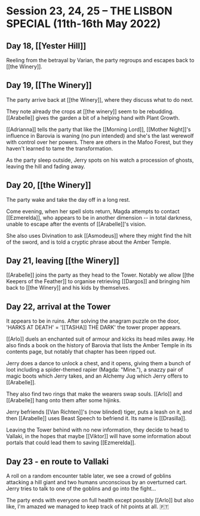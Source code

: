 
# Session 23, 24, 25 – THE LISBON SPECIAL (11th-16th May 2022)

## Day 18, [[Yester Hill]]

Reeling from the betrayal by Varian, the party regroups and escapes back to [[the Winery]].

## Day 19, [[The Winery]] 

The party arrive back at [[the Winery]], where they discuss what to do next.

They note already the crops at [[the winery]] seem to be rebudding. [[Arabelle]] gives the garden a bit of a helping hand with Plant Growth.

[[Adrianna]] tells the party that like the [[Morning Lord]], [[Mother Night]]'s influence in Barovia is waning (no pun intended) and she's the last werewolf with control over her powers. There are others in the Mafoo Forest, but they haven't learned to tame the transformation. 

As the party sleep outside, Jerry spots on his watch a procession of ghosts, leaving the hill and fading away.

## Day 20, [[the Winery]]

The party wake and take the day off in a long rest.

Come evening, when her spell slots return, Magda attempts to contact [[Ezmerelda]], who appears to be in another dimension -- in total darkness, unable to escape after the events of [[Arabelle]]'s vision.

She also uses Divination to ask [[Asmodeus]] where they might find the hilt of the sword, and is told a cryptic phrase about the Amber Temple.

## Day 21, leaving [[the Winery]]

[[Arabelle]] joins the party as they head to the Tower. Notably we allow [[the Keepers of the Feather]] to organise retrieving [[Dargos]] and bringing him back to [[the Winery]] and his kids by themselves.

## Day 22, arrival at the Tower

It appears to be in ruins. After solving the anagram puzzle on the door, 'HARKS AT DEATH' = '[[TASHA]] THE DARK' the tower proper appears.

[[Arlo]] duels an enchanted suit of armour and kicks its head miles away. He also finds a book on the history of Barovia that lists the Amber Temple in its contents page, but notably that chapter has been ripped out.

Jerry does a dance to unlock a chest, and it opens, giving them a bunch of loot including a spider-themed rapier (Magda: "Mine."), a snazzy pair of magic boots which Jerry takes, and an Alchemy Jug which Jerry offers to [[Arabelle]].

They also find two rings that make the wearers swap souls. [[Arlo]] and [[Arabelle]] hang onto them after some hijinks.

Jerry befriends [[Van Richten]]'s (now blinded) tiger, puts a leash on it, and then [[Arabelle]] uses Beast Speech to befriend it. Its name is [[Drasilla]].

Leaving the Tower behind with no new information, they decide to head to Vallaki, in the hopes that maybe [[Viktor]] will have some information about portals that could lead them to saving [[Ezmerelda]].

## Day 23 - en route to Vallaki

A roll on a random encounter table later, we see a crowd of goblins attacking a hill giant and two humans unconscious by an overturned cart. Jerry tries to talk to one of the goblins and go into the fight...

The party ends with everyone on full health except possibly [[Arlo]] but also like, I'm amazed we managed to keep track of hit points at all. 🇵🇹
